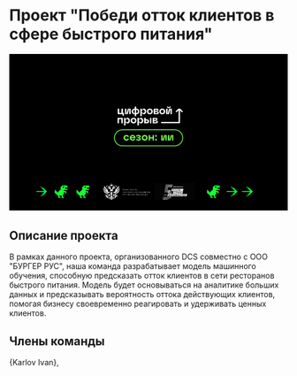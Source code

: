 # Проект "Победи отток клиентов в сфере быстрого питания"

![Шапка](DCS.png)

## Описание проекта

В рамках данного проекта, организованного DCS совместно с ООО "БУРГЕР РУС", наша команда разрабатывает модель машинного обучения, способную предсказать отток клиентов в сети ресторанов быстрого питания. Модель будет основываться на аналитике больших данных и предсказывать вероятность оттока действующих клиентов, помогая бизнесу своевременно реагировать и удерживать ценных клиентов.

## Члены команды

{Karlov Ivan},



